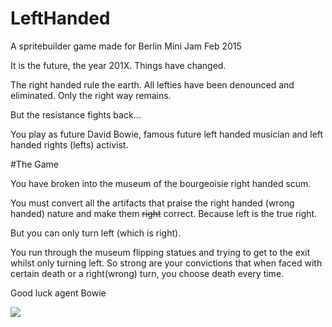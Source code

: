 # LeftHanded
A spritebuilder game made for Berlin Mini Jam Feb 2015

It is the future, the year 201X. Things have changed.

The right handed rule the earth. All lefties have been denounced and eliminated. Only the right way remains.

But the resistance fights back...

You play as future David Bowie, famous future left handed musician and left handed rights (lefts) activist. 

#The Game

You have broken into the museum of the bourgeoisie right handed scum. 

You must convert all the artifacts that praise the right handed (wrong handed) nature and make them ~~right~~ correct. Because left is the true right.

But you can only turn left (which is right).

You run through the museum flipping statues and trying to get to the exit whilst only turning left. So strong are your convictions that when faced with certain death or a right(wrong) turn, you choose death every time. 

Good luck agent Bowie

![](http://puu.sh/gyERq/ebe81dd167.png)
